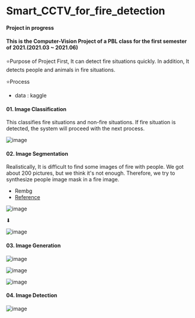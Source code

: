 # Smart_CCTV_for_fire_detection
#### Project in progress
#### This is the Computer-Vision Project of a PBL class for the first semester of 2021.(2021.03 ~ 2021.06)

⭐Purpose of Project
First, It can detect fire situations quickly. 
In addition, It detects people and animals in fire situations.


⭐Process
- data : kaggle

#### 01. Image Classification
This classifies fire situations and non-fire situations.
If fire situation is detected, the system will proceed with the next process.

![image](https://user-images.githubusercontent.com/75927569/118815403-2e173e80-b8ec-11eb-80b8-162a5cc4f5cc.png)


#### 02. Image Segmentation
Realistically, It is difficult to find some images of fire with people. 
We got about 200 pictures, but we think it's not enough.
Therefore, we try to synthesize people image mask in a fire image.
- Rembg
- [Reference](https://github.com/danielgatis/rembg.git)

![image](https://user-images.githubusercontent.com/75927569/118816283-fa88e400-b8ec-11eb-9a72-de97ef72ffe1.png)

⬇

![image](https://user-images.githubusercontent.com/75927569/118816391-17bdb280-b8ed-11eb-8e9f-0c081c94a55d.png)

#### 03. Image Generation
![image](https://user-images.githubusercontent.com/75927569/118816477-2a37ec00-b8ed-11eb-92c2-5aeff260e3c7.png)

![image](https://user-images.githubusercontent.com/75927569/118816503-30c66380-b8ed-11eb-9da5-c2729de24427.png)

![image](https://user-images.githubusercontent.com/75927569/118816527-358b1780-b8ed-11eb-951d-aa7663c6a7ac.png)


#### 04. Image Detection
![image](https://user-images.githubusercontent.com/75927569/118816587-49cf1480-b8ed-11eb-9b7d-3421561b0b11.png)



